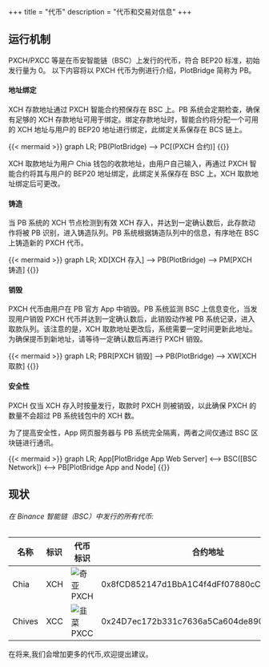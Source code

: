 +++
title = "代币"
description = "代币和交易对信息"
+++

## 运行机制

PXCH/PXCC 等是在币安智能链（BSC）上发行的代币，符合 BEP20 标准，初始发行量为 0。
以下内容将以 PXCH 代币为例进行介绍，PlotBridge 简称为 PB。

#### 地址绑定

XCH 存款地址通过 PXCH 智能合约预保存在 BSC 上。PB 系统会定期检查，确保有足够的 XCH 存款地址可用于绑定。绑定存款地址时，智能合约将分配一个可用的 XCH 地址与用户的 BEP20 地址进行绑定，此绑定关系保存在 BCS 链上。

{{< mermaid >}}
graph LR;
PB(PlotBridge) --> PC[(PXCH 合约)]
{{</mermaid>}}

XCH 取款地址为用户 Chia 钱包的收款地址，由用户自己输入，再通过 PXCH 智能合约将其与用户的 BEP20 地址绑定，此绑定关系保存在 BSC 上。XCH 取款地址绑定后可更改。

#### 铸造

当 PB 系统的 XCH 节点检测到有效 XCH 存入，并达到一定确认数后，此存款动作将被 PB 识别，进入铸造队列。PB 系统根据铸造队列中的信息，有序地在 BSC 上铸造新的 PXCH 代币。

{{< mermaid >}}
graph LR;
XD[XCH 存入] --> PB(PlotBridge) --> PM[PXCH 铸造]
{{</mermaid>}}

#### 销毁

PXCH 代币由用户在 PB 官方 App 中销毁。PB 系统监测 BSC 上信息变化，当发现用户销毁 PXCH 代币并达到一定确认数后，此销毁动作被 PB 系统记录，进入取款队列。该注意的是，XCH 取款地址更改后，系统需要一定时间更新此地址。为确保提币到新地址，请等待一定确认数后再进行 PXCH 销毁。

{{< mermaid >}}
graph LR;
PBR[PXCH 销毁] --> PB(PlotBridge) --> XW[XCH 取款]
{{</mermaid>}}

#### 安全性

PXCH 仅当 XCH 存入时按量发行，取款时 PXCH 则被销毁，以此确保 PXCH 的数量不会超过 PB 系统钱包中的 XCH 数。

为了提高安全性，App 网页服务器与 PB 系统完全隔离，两者之间仅通过 BSC 区块链进行通讯。

{{< mermaid >}}
graph LR;
App[PlotBridge App Web Server] <--> BSC([BSC Network]) <--> PB[PlotBridge App and Node]
{{</mermaid>}}

## 现状

###### 在 Binance 智能链（BSC）中发行的所有代币:

| 名称   | 标识 | 代币标识                              | 合约地址                                   | 交易对                                                                                        |
| ------ | :--- | ------------------------------------- | ------------------------------------------ | --------------------------------------------------------------------------------------------- |
| Chia   | XCH  | ![奇亚](/images/chia-logo.png)PXCH    | 0x8fCD852147d1BbA1C4f4dFf07880cCB25DD36DD7 | [PXCH/BUSD](https://pancakeswap.finance/info/pool/0xffdfb45e3d743ec10eb793fdcee3055ea82c270c) |
| Chives | XCC  | ![韭菜](/images/chives-logo.png) PXCC | 0x24D7ec172b331c7636a5Ca604de890996e5e2028 | [PXCC/BUSD](https://pancakeswap.finance/info/pool/0x62608fa59fcd378cd71ce277a50f24df333b4633) |

在将来,我们会增加更多的代币,欢迎提出建议。
